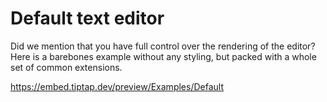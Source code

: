 # Default text editor
Did we mention that you have full control over the rendering of the editor? Here is a barebones example without any styling, but packed with a whole set of common extensions.

https://embed.tiptap.dev/preview/Examples/Default
